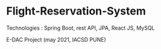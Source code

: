 # Flight-Reservation-System
Technologies : Spring Boot, rest API, JPA, React JS, MySQL

E-DAC Project (may 2021, IACSD PUNE)
